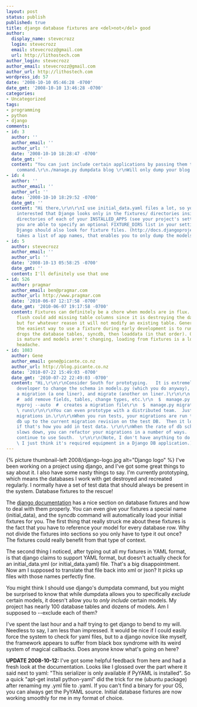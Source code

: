 ```yaml
---
layout: post
status: publish
published: true
title: django database fixtures are <del>not</del> good
author:
  display_name: stevecrozz
  login: stevecrozz
  email: stevecrozz@gmail.com
  url: http://lithostech.com
author_login: stevecrozz
author_email: stevecrozz@gmail.com
author_url: http://lithostech.com
wordpress_id: 57
date: '2008-10-10 05:46:28 -0700'
date_gmt: '2008-10-10 13:46:28 -0700'
categories:
- Uncategorized
tags:
- programming
- python
- django
comments:
- id: 3
  author: ''
  author_email: ''
  author_url: ''
  date: '2008-10-10 18:28:47 -0700'
  date_gmt: ''
  content: "You can just include certain applications by passing them to the dumpdata
    command.\r\n./manage.py dumpdata blog \r\nWill only dump your blog tables."
- id: 4
  author: ''
  author_email: ''
  author_url: ''
  date: '2008-10-10 18:29:52 -0700'
  date_gmt: ''
  content: "Hi there,\r\n\r\nI use initial_data.yaml files a lot, so you might be
    interested that Django looks only in the fixtures/ directories inside the
    directories of each of your INSTALLED_APPS (see your project's settings.py). Furthermore
    you are able to specify an optional FIXTURE_DIRS list in your settings.py where
    Django should also look for fixture files. (http://docs.djangoproject.com/en/dev/ref/settings/#fixture-dirs)\r\n\r\ndumpdata
    takes a list of app names, that enables you to only dump the models inside those.\r\n\r\nCheers,\r\njezdez\r\n"
- id: 5
  author: stevecrozz
  author_email: ''
  author_url: ''
  date: '2008-10-13 05:58:25 -0700'
  date_gmt: ''
  content: I'll definitely use that one
- id: 526
  author: pragmar
  author_email: ben@pragmar.com
  author_url: http://www.pragmar.com
  date: '2010-06-07 12:17:58 -0700'
  date_gmt: '2010-06-07 19:17:58 -0700'
  content: Fixtures can definitely be a chore when models are in flux. You'd think
    flush could add missing table columns since it is destroying the data anyways,
    but for whatever reason it will not modify an existing table. Generally I've found
    the easiest way to use a fixture during early development is to run a script that
    drops the database tables, syncdb, then loaddata (in that order). Once development
    is mature and models aren't changing, loading from fixtures is a lot less of a
    headache.
- id: 1083
  author: Gene
  author_email: gene@picante.co.nz
  author_url: http://blog.picante.co.nz
  date: '2010-07-22 15:49:03 -0700'
  date_gmt: '2010-07-22 22:49:03 -0700'
  content: "Hi,\r\n\r\nConsider South for prototyping.   It is extremely easy on the
    developer to change the schema in models.py (which you do anyway), then create
    a migration (a one liner), and migrate (another on liner.)\r\n\r\n  $  vi models.py
    #  add remove fields, tables, change types, etc.\r\n  $  manage.py startmigration
    myproj --auto  #  creates a migration file\r\n  $  manage.py migrate myproj  #
    \ runs\r\n\r\nYou can even prototype with a distributed team.  Just check the
    migrations in.\r\n\r\nWhen you run tests, your migrations are run to bring your
    db up to the current migration revision on the test DB.  Then it loads fixtures,
    if that's how you add in test data. \r\n\r\nWhen the rate of db schema changes
    slows down, you can refactor your migrations in a number of ways.  But, you should
    continue to use South.  \r\n\r\n(Note, I don't have anything to do with South.
    \ I just think it's required equipment in a Django DB application.)"
---
```

{% picture thumbnail-left 2008/django-logo.jpg alt="Django logo" %}
I've been working on a project using django, and I've got some great
things to say about it. I also have some nasty things to say. I'm
currently prototyping, which means the databases I work with get
destroyed and recreated regularly. I normally have a set of test data
that should always be present in the system. Database fixtures to the
rescue!

The [django
documentation](http://docs.djangoproject.com/en/dev/howto/initial-data/)
has a nice section on database fixtures and how to deal with them
properly. You can even give your fixtures a special name (initial_data),
and the syncdb command will automatically load your initial fixtures for
you. The first thing that really struck me about these fixtures is the
fact that you have to reference your model for every database row. Why
not divide the fixtures into sections so you only have to type it out
once? The fixtures could really benefit from that type of context.

The second thing I noticed, after typing out all my fixtures in YAML
format, is that django claims to support YAML format, but doesn't
actually check for an initial_data.yml (or initial_data.yaml) file.
That's a big disappointment. Now am I supposed to translate that file
back into xml or json? It picks up files with those names perfectly
fine.

<!--more-->

You might think I should use django's dumpdata command, but you might be
surprised to know that while dumpdata allows you to specifically
*exclude* certain models, it doesn't allow you to *only include* certain
models. My project has nearly 100 database tables and dozens of models.
Am I supposed to --exclude each of them?

I've spent the last hour and a half trying to get django to bend to my
will. Needless to say, I am less than impressed. It would be nice if I
could easily force the system to check for yaml files, but to a django
novice like myself, the framework appears to suffer from black box
syndrome with its weird system of magical callbacks. Does anyone know
what's going on here?

**UPDATE 2008-10-12:** I've got some helpful feedback from here and had
a fresh look at the documentation. Looks like I glossed over the part
where it said next to yaml: "This serializer is only available if PyYAML
is installed". So a quick "apt-get install python-yaml" did the trick
for me (ubuntu package) after renaming my .yml file to .yaml. If you
can't find a binary for your OS, you can always get the <a>PyYAML
source</a>. Initial database fixtures are now working smoothly for me in
my format of choice.
